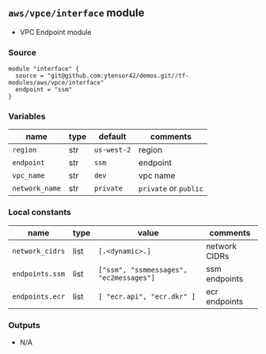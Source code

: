 ## `aws/vpce/interface` module

- VPC Endpoint module

### Source
  ```
  module "interface" {
    source = "git@github.com:ytensor42/demos.git//tf-modules/aws/vpce/interface"
    endpoint = "ssm"
  }
  ```

### Variables

  |name|type|default|comments|
  |---|---|---|---|
  |`region`|str|`us-west-2`|region|
  |`endpoint`|str|`ssm`|endpoint|
  |`vpc_name`|str|`dev`|vpc name|
  |`network_name`|str|`private`|`private` or `public`|


### Local constants

  |name|type|value|comments|
  |----|----|-----|--------|
  |`network_cidrs`|list|`[.<dynamic>.]`|network CIDRs|
  |`endpoints.ssm`|list|`["ssm", "ssmmessages", "ec2messages"]`|ssm endpoints|
  |`endpoints.ecr`|list|`[ "ecr.api", "ecr.dkr" ]`|ecr endpoints|


### Outputs

  - N/A